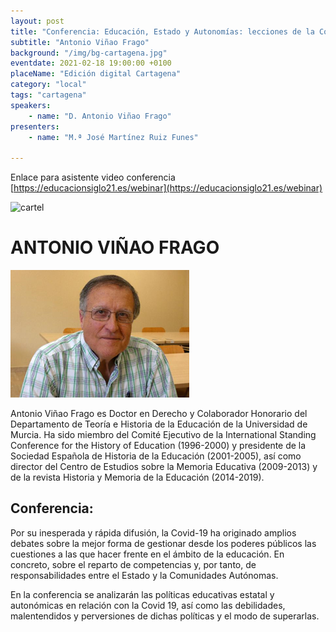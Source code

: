 ```yaml
---
layout: post
title: "Conferencia: Educación, Estado y Autonomías: lecciones de la Covid 19"
subtitle: "Antonio Viñao Frago"
background: "/img/bg-cartagena.jpg"
eventdate: 2021-02-18 19:00:00 +0100
placeName: "Edición digital Cartagena"
category: "local"
tags: "cartagena"
speakers:
    - name: "D. Antonio Viñao Frago"
presenters:
    - name: "M.ª José Martínez Ruiz Funes"
   
---
```

Enlace para asistente video conferencia [https://educacionsiglo21.es/webinar](https://educacionsiglo21.es/webinar)

 
 ![cartel](/img/posts/pantallazoviñao21.jpg)  

# ANTONIO VIÑAO FRAGO  
![cartel](/img/posts/viñao21.png)  

Antonio Viñao Frago es Doctor en Derecho y Colaborador Honorario del Departamento de Teoría e Historia de la Educación de la Universidad de Murcia. Ha sido miembro del Comité Ejecutivo de la International Standing Conference for the History of Education (1996-2000) y presidente de la Sociedad Española de Historia de la Educación (2001-2005), así como director del Centro de Estudios sobre la Memoria Educativa (2009-2013) y de la revista Historia y Memoria de la Educación (2014-2019).

## Conferencia:  
Por su inesperada y rápida difusión, la Covid-19 ha originado amplios debates sobre la mejor forma de gestionar desde los poderes públicos las cuestiones a las que hacer frente en el ámbito de la educación. En concreto, sobre el reparto de competencias y, por tanto, de responsabilidades entre el Estado y la Comunidades Autónomas.

En la conferencia se analizarán las políticas educativas estatal y autonómicas en relación con la Covid 19, así como las debilidades, malentendidos y perversiones de dichas políticas y el modo de superarlas.
